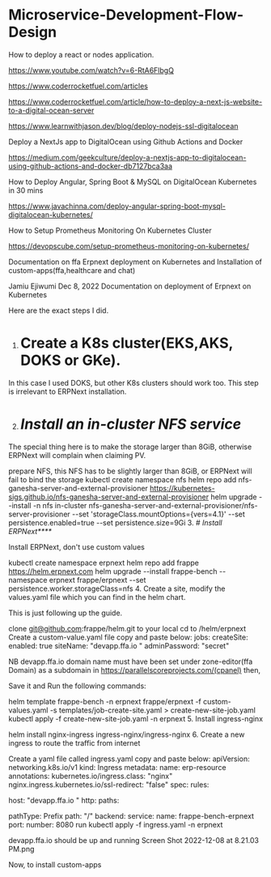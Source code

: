 # Microservice-Development-Flow-Design


How to deploy a react or nodes application.

https://www.youtube.com/watch?v=6-RtA6FlbgQ



https://www.coderrocketfuel.com/articles

https://www.coderrocketfuel.com/article/how-to-deploy-a-next-js-website-to-a-digital-ocean-server



https://www.learnwithjason.dev/blog/deploy-nodejs-ssl-digitalocean



Deploy a NextJs app to DigitalOcean using Github Actions and Docker

https://medium.com/geekculture/deploy-a-nextjs-app-to-digitalocean-using-github-actions-and-docker-db7127bca3aa





How to Deploy Angular, Spring Boot & MySQL on DigitalOcean Kubernetes in 30 mins

https://www.javachinna.com/deploy-angular-spring-boot-mysql-digitalocean-kubernetes/



How to Setup Prometheus Monitoring On Kubernetes Cluster

https://devopscube.com/setup-prometheus-monitoring-on-kubernetes/



Documentation on ffa Erpnext deployment on Kubernetes and Installation of custom-apps(ffa,healthcare and chat)


Jamiu Ejiwumi
Dec 8, 2022
Documentation on deployment of Erpnext on Kubernetes

Here are the exact steps I did.
1. # Create a K8s cluster(EKS,AKS, DOKS or GKe).
In this case I used DOKS, but other K8s clusters should work too. This step is irrelevant to ERPNext installation.

2. # _Install an in-cluster NFS service_ 
The special thing here is to make the storage larger than 8GiB, otherwise ERPNext will complain when claiming PV.

prepare NFS, this NFS has to be slightly larger than 8GiB, or ERPNext will fail to bind the storage
kubectl create namespace nfs
helm repo add nfs-ganesha-server-and-external-provisioner https://kubernetes-sigs.github.io/nfs-ganesha-server-and-external-provisioner 
helm upgrade --install -n nfs in-cluster nfs-ganesha-server-and-external-provisioner/nfs-server-provisioner --set 'storageClass.mountOptions={vers=4.1}' --set persistence.enabled=true --set persistence.size=9Gi
3. # _Install ERPNext****_

Install ERPNext, don't use custom values

kubectl create namespace erpnext
helm repo add frappe https://helm.erpnext.com 
helm upgrade --install frappe-bench --namespace erpnext frappe/erpnext --set persistence.worker.storageClass=nfs
4. Create a site, modify the values.yaml file which you can find in the helm chart.

This is just following up the guide.

clone git@github.com:frappe/helm.git to your local
cd to /helm/erpnext
Create a custom-value.yaml file
copy and paste below:
jobs:
createSite:
enabled: true
siteName: "devapp.ffa.io "
adminPassword: "secret"

NB devapp.ffa.io  domain name must have been set under zone-editor(ffa Domain) as a subdomain in https://parallelscoreprojects.com/(cpanel) 
then,

Save it and Run the following commands:

helm template frappe-bench -n erpnext frappe/erpnext -f custom-values.yaml -s templates/job-create-site.yaml > create-new-site-job.yaml
kubectl apply -f create-new-site-job.yaml -n erpnext
5. Install ingress-nginx

helm install nginx-ingress ingress-nginx/ingress-nginx
6. Create a new ingress to route the traffic from internet

Create a yaml file called ingress.yaml
copy and paste below:
apiVersion: networking.k8s.io/v1 
kind: Ingress
metadata:
name: erp-resource
annotations:
kubernetes.io/ingress.class:  "nginx"
nginx.ingress.kubernetes.io/ssl-redirect:  "false"
spec:
rules:

host: "devapp.ffa.io "
http:
paths:

pathType: Prefix
path: "/"
backend:
service:
name: frappe-bench-erpnext
port:
number: 8080
run kubectl apply -f ingress.yaml -n erpnext

devapp.ffa.io  should be up and running
Screen Shot 2022-12-08 at 8.21.03 PM.png

Now, to install custom-apps
